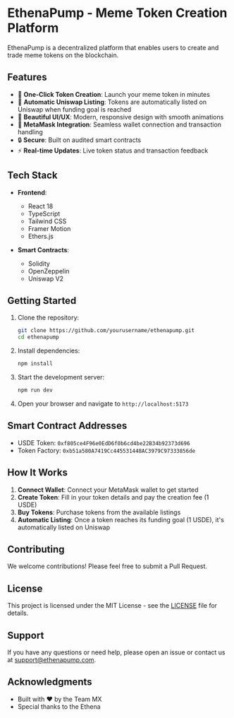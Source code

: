 # EthenaPump - Meme Token Creation Platform

EthenaPump is a decentralized platform that enables users to create and trade meme tokens on the blockchain.

## Features

- 🚀 **One-Click Token Creation**: Launch your meme token in minutes
- 💎 **Automatic Uniswap Listing**: Tokens are automatically listed on Uniswap when funding goal is reached
- 🎨 **Beautiful UI/UX**: Modern, responsive design with smooth animations
- 🦊 **MetaMask Integration**: Seamless wallet connection and transaction handling
- 🔒 **Secure**: Built on audited smart contracts
- ⚡ **Real-time Updates**: Live token status and transaction feedback

## Tech Stack

- **Frontend**:

  - React 18
  - TypeScript
  - Tailwind CSS
  - Framer Motion
  - Ethers.js

- **Smart Contracts**:
  - Solidity
  - OpenZeppelin
  - Uniswap V2

## Getting Started

1. Clone the repository:

   ```bash
   git clone https://github.com/yourusername/ethenapump.git
   cd ethenapump
   ```

2. Install dependencies:

   ```bash
   npm install
   ```

3. Start the development server:

   ```bash
   npm run dev
   ```

4. Open your browser and navigate to `http://localhost:5173`

## Smart Contract Addresses

- USDE Token: `0xf805ce4F96e0EdD6f0b6cd4be22B34b92373d696`
- Token Factory: `0xb51a580A7419Cc445531448AC3979C97333856de`

## How It Works

1. **Connect Wallet**: Connect your MetaMask wallet to get started
2. **Create Token**: Fill in your token details and pay the creation fee (1 USDE)
3. **Buy Tokens**: Purchase tokens from the available listings
4. **Automatic Listing**: Once a token reaches its funding goal (1 USDE), it's automatically listed on Uniswap

## Contributing

We welcome contributions! Please feel free to submit a Pull Request.

## License

This project is licensed under the MIT License - see the [LICENSE](LICENSE) file for details.

## Support

If you have any questions or need help, please open an issue or contact us at support@ethenapump.com.

## Acknowledgments

- Built with ❤️ by the Team MX
- Special thanks to the Ethena
